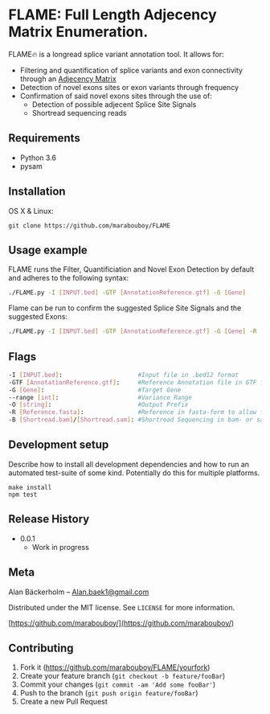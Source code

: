 # FLAME: Full Length Adjecency Matrix Enumeration.
FLAME:fire: is a longread splice variant annotation tool. 
It allows for:  
- Filtering and quantification of splice variants and exon connectivity through an [Adjecency Matrix](https://en.wikipedia.org/wiki/Adjacency_matrix)
- Detection of novel exons sites or exon variants through frequency
- Confirmation of said novel exons sites through the use of:
  - Detection of possible adjecent Splice Site Signals
  - Shortread sequencing reads

## Requirements
- Python 3.6
- pysam

## Installation

OS X & Linux:

```
git clone https://github.com/marabouboy/FLAME
```

## Usage example

FLAME runs the Filter, Quantificiation and Novel Exon Detection by default and adheres to the following syntax:
```sh
./FLAME.py -I [INPUT.bed] -GTF [AnnotationReference.gtf] -G [Gene]
```

Flame can be run to confirm the suggested Splice Site Signals and the suggested Exons:
```sh
./FLAME.py -I [INPUT.bed] -GTF [AnnotationReference.gtf] -G [Gene] -R [Reference.fasta] -B [Shortread.bam]/[Shortread.sam]
```

## Flags
```sh
-I [INPUT.bed]:                     #Input file in .bed12 format
-GTF [AnnotationReference.gtf]:     #Reference Annotation file in GTF format
-G [Gene]:                          #Target Gene
--range [int]:                      #Variance Range
-O [string]:                        #Output Prefix
-R [Reference.fasta]:               #Reference in fasta-form to allow for Detection of Adjecent Splice Site Signal 
-B [Shortread.bam]/[Shortread.sam]: #Shortread Sequencing in bam- or sam-format to allow for confirmation of splice site using short read 
```

[//]: <For more examples and usage, please refer to the [Wiki].>

## Development setup

Describe how to install all development dependencies and how to run an automated test-suite of some kind. Potentially do this for multiple platforms.

```
make install
npm test
```

## Release History

* 0.0.1
    * Work in progress

## Meta

Alan Bäckerholm – Alan.baek1@gmail.com

Distributed under the MIT license. See ``LICENSE`` for more information.

[https://github.com/marabouboy/](https://github.com/marabouboy/)

## Contributing

1. Fork it (<https://github.com/marabouboy/FLAME/yourfork>)
2. Create your feature branch (`git checkout -b feature/fooBar`)
3. Commit your changes (`git commit -am 'Add some fooBar'`)
4. Push to the branch (`git push origin feature/fooBar`)
5. Create a new Pull Request
